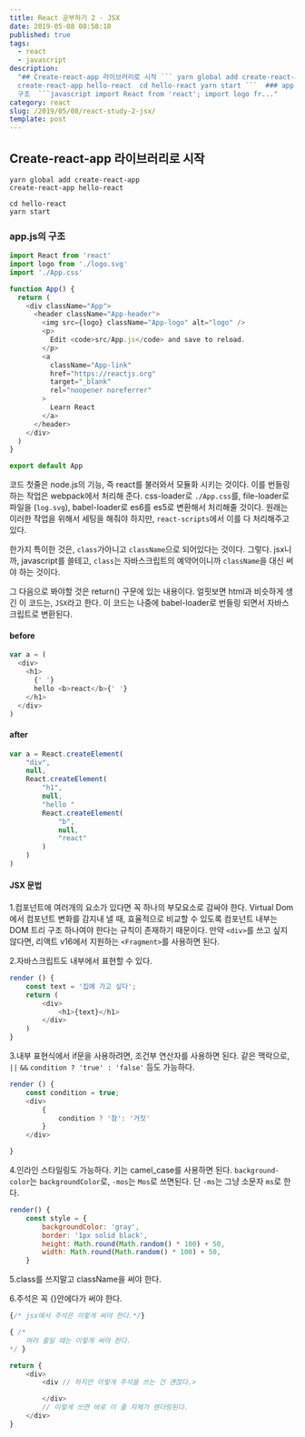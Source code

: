 ```yaml
---
title: React 공부하기 2 - JSX
date: 2019-05-08 08:58:18
published: true
tags:
  - react
  - javascript
description:
  "## Create-react-app 라이브러리로 시작 ``` yarn global add create-react-app
  create-react-app hello-react  cd hello-react yarn start ```  ### app.js의
  구조  ```javascript import React from 'react'; import logo fr..."
category: react
slug: /2019/05/08/react-study-2-jsx/
template: post
---
```


## Create-react-app 라이브러리로 시작

```
yarn global add create-react-app
create-react-app hello-react

cd hello-react
yarn start
```

### app.js의 구조

```javascript
import React from 'react'
import logo from './logo.svg'
import './App.css'

function App() {
  return (
    <div className="App">
      <header className="App-header">
        <img src={logo} className="App-logo" alt="logo" />
        <p>
          Edit <code>src/App.js</code> and save to reload.
        </p>
        <a
          className="App-link"
          href="https://reactjs.org"
          target="_blank"
          rel="noopener noreferrer"
        >
          Learn React
        </a>
      </header>
    </div>
  )
}

export default App
```

코드 첫줄은 node.js의 기능, 즉 react를 불러와서 모듈화 시키는 것이다. 이를 번들링하는 작업은 webpack에서 처리해 준다. css-loader로 `./App.css`를, file-loader로 파일을 (`log.svg`), babel-loader로 es6를 es5로 변환해서 처리해줄 것이다. 원래는 이러한 작업을 위해서 세팅을 해줘야 하지만, `react-scripts`에서 이를 다 처리해주고 있다.

한가지 특이한 것은, `class`가아니고 `className`으로 되어있다는 것이다. 그렇다. jsx니까, javascript를 쓸테고, `class`는 자바스크립트의 예약어이니까 `className`을 대신 써야 하는 것이다.

그 다음으로 봐야할 것은 return() 구문에 있는 내용이다. 얼핏보면 html과 비슷하게 생긴 이 코드는, `JSX`라고 한다. 이 코드는 나중에 babel-loader로 번들링 되면서 자바스크립트로 변환된다.

#### before

```javascript
var a = (
  <div>
    <h1>
      {' '}
      hello <b>react</b>{' '}
    </h1>
  </div>
)
```

#### after

```javascript
var a = React.createElement(
    "div",
    null,
    React.createElement(
        "h1",
        null,
        "hello "
        React.createElement(
            "b",
            null,
            "react"
        )
    )
)
```

#### JSX 문법

1.컴포넌트에 여러개의 요소가 있다면 꼭 하나의 부모요소로 감싸야 한다. Virtual Dom에서 컴포넌트 변화를 감지내 낼 때, 효율적으로 비교할 수 있도록 컴포넌트 내부는 DOM 트리 구조 하나여야 한다는 규칙이 존재하기 때문이다. 만약 `<div>`를 쓰고 싶지 않다면, 리액트 v16에서 지원하는 `<Fragment>`를 사용하면 된다.

2.자바스크립트도 내부에서 표현할 수 있다.

```javascript
render () {
    const text = '집에 가고 싶다';
    return (
        <div>
            <h1>{text}</h1>
        </div>
    )
}
```

3.내부 표현식에서 if문을 사용하려면, 조건부 연산자를 사용하면 된다. 같은 맥락으로, `||` `&&` `condition ? 'true' : 'false'` 등도 가능하다.

```javascript
render () {
    const condition = true;
    <div>
        {
            condition ? '참': '거짓'
        }
    </div>

}
```

4.인라인 스타일링도 가능하다. 키는 camel_case를 사용하면 된다. `background-color`는 `backgroundColor`로, `-mos`는 `Mos`로 쓰면된다. 단 `-ms`는 그냥 소문자 `ms`로 한다.

```javascript
render() {
    const style = {
        backgroundColor: 'gray',
        border: '1px solid black',
        height: Math.round(Math.random() * 100) + 50,
        width: Math.round(Math.random() * 100) + 50,
    }
```

5.class를 쓰지말고 className을 써야 한다.

6.주석은 꼭 {}안에다가 써야 한다.

```javascript
{/* jsx에서 주석은 이렇게 써야 한다.*/}

{ /*
    여러 줄일 때는 이렇게 써야 한다.
*/ }

return {
    <div>
        <div // 하지만 이렇게 주석을 쓰는 건 괜찮다.>

        </div>
        // 이렇게 쓰면 바로 이 줄 자체가 렌더링된다.
    </div>
}
```
